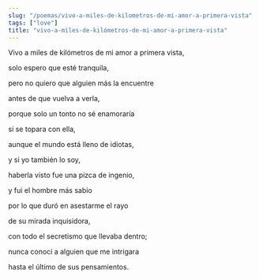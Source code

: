 ```yaml
---
slug: "/poemas/vivo-a-miles-de-kilometros-de-mi-amor-a-primera-vista"
tags: ["love"]
title: "vivo-a-miles-de-kilómetros-de-mi-amor-a-primera-vista"
---
```

Vivo a miles de kilómetros de mi amor a primera vista,

solo espero que esté tranquila,

pero no quiero que alguien más la encuentre

antes de que vuelva a verla,

porque solo un tonto no sé enamoraría

si se topara con ella,

aunque el mundo está lleno de idiotas,

y si yo también lo soy,

haberla visto fue una pizca de ingenio,

y fui el hombre más sabio

por lo que duró en asestarme el rayo

de su mirada inquisidora,

con todo el secretismo que llevaba dentro;

nunca conocí a alguien que me intrigara

hasta el último de sus pensamientos.